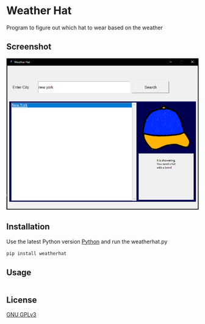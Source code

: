 # Weather Hat

Program to figure out which hat to wear based on the weather

## Screenshot

![Screenshot of the app](/images/screenshot1.PNG)

## Installation

Use the latest Python version [Python](https://www.python.org/downloads/) and run the weatherhat.py

```bash
pip install weatherhat
```

## Usage

```py weatherhat
```

## License
[GNU GPLv3](https://choosealicense.com/licenses/gpl-3.0/)
